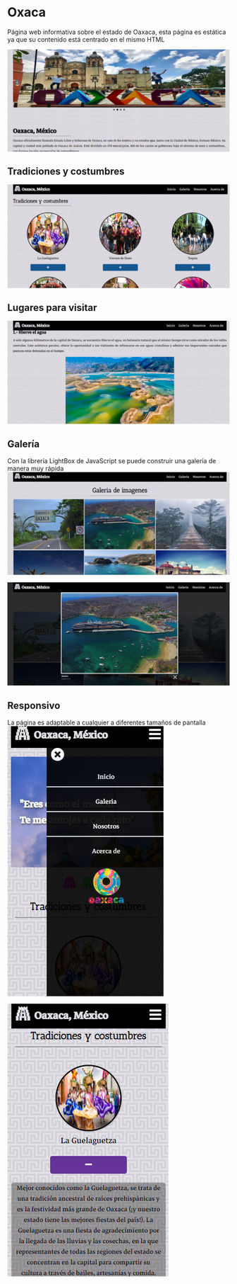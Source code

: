 # Oxaca

Página web informativa sobre el estado de Oaxaca, esta página es estática ya que su contenido está centrado en el mismo HTML

![alt text!](img/README/oaxaca-1.png)

## Tradiciones y costumbres
![alt text!](img/README/oaxaca-2.png)
 
## Lugares para visitar
![alt text!](img/README/oaxaca-3.png)

## Galería
Con la librería LightBox de JavaScript se puede construir una galería de manera muy rápida
![alt text!](img/README/oaxaca-4.png)

![alt text](img/README/oaxaca-5.png)

## Responsivo
La página es adaptable a cualquier a diferentes tamaños de pantalla 
![alt text](img/README/oaxaca-6.png)

![alt text](img/README/oaxaca-7.png)



